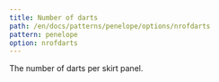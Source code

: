 ```yaml
---
title: Number of darts
path: /en/docs/patterns/penelope/options/nrofdarts
pattern: penelope
option: nrofdarts
---
```


The number of darts per skirt panel.